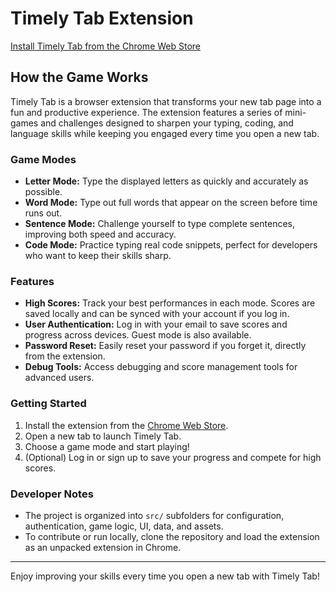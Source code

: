 # Timely Tab Extension

[Install Timely Tab from the Chrome Web Store](https://chromewebstore.google.com/detail/timely-tab/jkjcgkldnhbjccdcmbobihggonikaeil)

## How the Game Works

Timely Tab is a browser extension that transforms your new tab page into a fun and productive experience. The extension features a series of mini-games and challenges designed to sharpen your typing, coding, and language skills while keeping you engaged every time you open a new tab.

### Game Modes
- **Letter Mode:** Type the displayed letters as quickly and accurately as possible.
- **Word Mode:** Type out full words that appear on the screen before time runs out.
- **Sentence Mode:** Challenge yourself to type complete sentences, improving both speed and accuracy.
- **Code Mode:** Practice typing real code snippets, perfect for developers who want to keep their skills sharp.

### Features
- **High Scores:** Track your best performances in each mode. Scores are saved locally and can be synced with your account if you log in.
- **User Authentication:** Log in with your email to save scores and progress across devices. Guest mode is also available.
- **Password Reset:** Easily reset your password if you forget it, directly from the extension.
- **Debug Tools:** Access debugging and score management tools for advanced users.

### Getting Started
1. Install the extension from the [Chrome Web Store](https://chromewebstore.google.com/detail/timely-tab/jkjcgkldnhbjccdcmbobihggonikaeil).
2. Open a new tab to launch Timely Tab.
3. Choose a game mode and start playing!
4. (Optional) Log in or sign up to save your progress and compete for high scores.

### Developer Notes
- The project is organized into `src/` subfolders for configuration, authentication, game logic, UI, data, and assets.
- To contribute or run locally, clone the repository and load the extension as an unpacked extension in Chrome.

---
Enjoy improving your skills every time you open a new tab with Timely Tab!